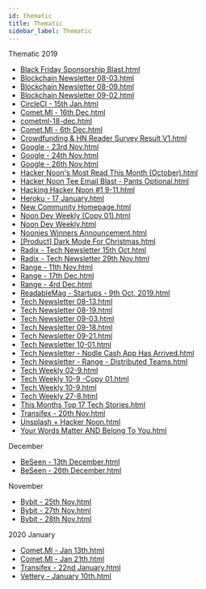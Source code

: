 ```yaml
---
id: thematic
title: Thematic
sidebar_label: Thematic
---
```


Thematic
2019
* [Black Friday Sponsorship Blast.html](/html/Thematic/2019/Black%20Friday%20Sponsorship%20Blast.html)
* [Blockchain Newsletter 08-03.html](/html/Thematic/2019/Blockchain%20Newsletter%2008-03.html)
* [Blockchain Newsletter 08-09.html](/html/Thematic/2019/)
* [Blockchain Newsletter 09-02.html](/html/Thematic/2019/)
* [CircleCI - 15th Jan.html](/html/Thematic/2019/)
* [Comet.Ml - 16th Dec.html](/html/Thematic/2019/)
* [cometml-18-dec.html](/html/Thematic/2019/)
* [Comet.Ml - 6th Dec.html](/html/Thematic/2019/)
* [Crowdfunding & HN Reader Survey Result V1.html](/html/Thematic/2019/)
* [Google - 23rd Nov.html](/html/Thematic/2019/)
* [Google - 24th Nov.html](/html/Thematic/2019/)
* [Google - 26th Nov.html](/html/Thematic/2019/)
* [Hacker Noon's Most Read This Month (October).html](/html/Thematic/2019/)
* [Hacker Noon Tee Email Blast - Pants Optional.html](/html/Thematic/2019/)
* [Hacking Hacker Noon #1 9-11.html](/html/Thematic/2019/)
* [Heroku - 17 January.html](/html/Thematic/2019/)
* [New Community Homepage.html](/html/Thematic/2019/)
* [Noon Dev Weekly (Copy 01).html](/html/Thematic/2019/)
* [Noon Dev Weekly.html](/html/Thematic/2019/)
* [Noonies Winners Announcement.html](/html/Thematic/2019/)
* [[Product] Dark Mode For Christmas.html](/html/Thematic/2019/)
* [Radix - Tech Newsletter 15th Oct.html](/html/Thematic/2019/)
* [Radix - Tech Newsletter 29th Nov.html](/html/Thematic/2019/)
* [Range - 11th Nov.html](/html/Thematic/2019/)
* [Range - 17th Dec.html](/html/Thematic/2019/)
* [Range - 4rd Dec.html](/html/Thematic/2019/)
* [ReadableMag - Startups - 9th Oct, 2019.html](/html/Thematic/2019/)
* [Tech Newsletter 08-13.html](/html/Thematic/2019/)
* [Tech Newsletter 08-19.html](/html/Thematic/2019/)
* [Tech Newsletter 09-03.html](/html/Thematic/2019/)
* [Tech Newsletter 09-18.html](/html/Thematic/2019/)
* [Tech Newsletter 09-21.html](/html/Thematic/2019/)
* [Tech Newsletter 10-01.html](/html/Thematic/2019/)
* [Tech Newsletter - Nodle Cash App Has Arrived.html](/html/Thematic/2019/)
* [Tech Newsletter - Range - Distributed Teams.html](/html/Thematic/2019/)
* [Tech Weekly 02-9.html](/html/Thematic/2019/)
* [Tech Weekly 10-9 -Copy 01.html](/html/Thematic/2019/)
* [Tech Weekly 10-9.html](/html/Thematic/2019/)
* [ Tech Weekly 27-8.html](/html/Thematic/2019/)
* [This Months Top 17 Tech Stories.html](/html/Thematic/2019/)
* [Transifex - 20th Nov.html](/html/Thematic/2019/)
* [Unsplash + Hacker Noon.html](/html/Thematic/2019/)
* [Your Words Matter AND Belong To You.html](/html/Thematic/2019/)


December

* [BeSeen - 13th December.html](/html/Thematic/2019/)
* [BeSeen - 26th December.html](/html/Thematic/2019/)

November

* [Bybit - 25th Nov.html](/html/Thematic/2019/)
* [Bybit - 27th Nov.html](/html/Thematic/2019/)
* [Bybit - 28th Nov.html](/html/Thematic/2019/)

2020
January

* [Comet.Ml - Jan 13th.html](/html/Thematic/2019/)
* [Comet.Ml - Jan 21th.html](/html/Thematic/2019/)
* [Transifex - 22nd January.html](/html/Thematic/2019/)
* [Vettery - January 10th.html](/html/Thematic/2019/)